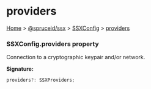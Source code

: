 # providers

[Home](https://github.com/spruceid/ssx/blob/main/documentation/reference/ssx-sdk/index.md) > [@spruceid/ssx](../) > [SSXConfig](./) > [providers](ssx.ssxconfig.providers.md)

### SSXConfig.providers property

Connection to a cryptographic keypair and/or network.

**Signature:**

```typescript
providers?: SSXProviders;
```
